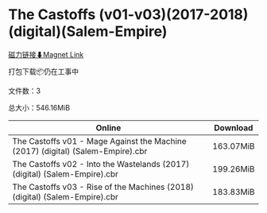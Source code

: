 # The Castoffs (v01-v03)(2017-2018)(digital)(Salem-Empire)

[磁力链接⬇Magnet Link](magnet:?xt=urn:btih:2a123f9157082a7dafe73ec2ac6f571cfd53ef99&dn=The%20Castoffs%20%28v01-v03%29%282017-2018%29%28digital%29%28Salem-Empire%29)

打包下载📦仍在工事中

文件数：3

总大小：546.16MiB

Online | Download
--- | ---
The Castoffs v01 - Mage Against the Machine (2017) (digital) (Salem-Empire).cbr | 163.07MiB
The Castoffs v02 - Into the Wastelands (2017) (digital) (Salem-Empire).cbr | 199.26MiB
The Castoffs v03 - Rise of the Machines (2018) (digital) (Salem-Empire).cbr | 183.83MiB